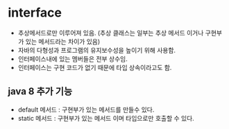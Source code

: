 # interface

- 추상메서드로만 이루어져 있음. (추상 클래스는 일부는 추상 메서드 이거나 구현부가 있는 메서드라는 차이가 있음)
- 자바의 다형성과 프로그램의 유지보수성을 높이기 위해 사용함. 
- 인터페이스내에 있는 멤버들은 전부 상수임.
- 인터페이스는 구현 코드가 없기 때문에 타입 상속이라고도 함.

## java 8 추가 기능

- default 메서드 : 구현부가 있는 메서드를 만들수 있다.
- static 메서드 : 구현부가 있는 메서드 이며 타입으로만 호출할 수 있다.